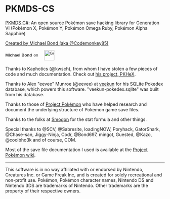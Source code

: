 # PKMDS-CS
[PKMDS C#](https://github.com/codemonkey85/PKMDS-CS "PKMDS C# on GitHub"): An open source Pokémon save hacking library for Generation VI (Pokémon X, Pokémon Y, Pokémon Omega Ruby, Pokémon Alpha Sapphire)

[Created by Michael Bond (aka @Codemonkey85)](https://github.com/codemonkey85 "Michael Bond on GitHub")

<a href="//plus.google.com/u/0/116414067936940758871?prsrc=3"
   rel="publisher" target="_top" style="text-decoration:none;display:inline-block;color:#333;text-align:center; font:13px/16px arial,sans-serif;white-space:nowrap;">
<span style="display:inline-block;font-weight:bold;vertical-align:top;margin-right:5px; margin-top:8px;">Michael Bond</span><span style="display:inline-block;vertical-align:top;margin-right:15px; margin-top:8px;">on</span>
<img src="https://developers.google.com/+/images/branding/sign-in-buttons/Red-signin_Short_base_44dp.png" alt="Google+" style="border:0;width:32px;height:32px;"/>
</a>

Thanks to Kaphotics (@kwsch), from whom I have stolen a few pieces of code and much documentation. Check out [his project, PKHeX](https://github.com/kwsch/PKHeX/ "PKHeX on GitHub").

Thanks to Alex "eevee" Munroe (@eevee) at [veekun](http://veekun.com/ "veekun") for his SQLite Pokedex database, which powers this software. "veekun-pokedex.sqlite" was built from his database.

Thanks to those of [Project Pokémon](http://projectpokemon.org/ "Project Pokémon") who have helped research and document the underlying structure of Pokemon game save files.

Thanks to the folks at [Smogon](http://www.smogon.com/ "Smogon") for the stat formula and other things.

Special thanks to @SCV, @Sabresite, loadingNOW, Poryhack, GatorShark, @Chase-san, Jiggy-Ninja, Codr, @Bond697, mingot, Guested, @Kazo, @coolbho3k and of course, COM.

Most of the save file documentation I used is available at the [Project Pokémon wiki](http://www.projectpokemon.org/wiki/ "Project Pokémon wiki").

*********************************************************************
This software is in no way affiliated with or endorsed by Nintendo, Creatures Inc. or Game Freak Inc, and is created for solely recreational and non-profit use. Pokémon, Pokémon character names, Nintendo DS and Nintendo 3DS are trademarks of Nintendo. Other trademarks are the property of their respective owners.
